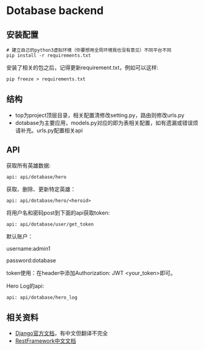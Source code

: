 # Dotabase backend

## 安装配置
```
# 建立自己的python3虚拟环境（你要想用全局环境我也没有意见）不同平台不同
pip install -r requirements.txt
```
安装了相关的包之后，记得更新requirement.txt，例如可以这样:
```
pip freeze > requirements.txt
```

## 结构
* top为project顶层目录，相关配置清修改setting.py，路由则修改urls.py
* dotabase为主要应用，models.py对应的即为表相关配置，如有遗漏或错误烦请补充。urls.py配置相关api

## API
获取所有英雄数据:
```
api: api/dotabase/hero
```
获取、删除、更新特定英雄：
```
api: api/dotabase/hero/<heroid>
```
将用户名和密码post到下面的api获取token:
```
api: api/dotabase/user/get_token
```
默认账户：

username:admin1

password:dotabase

token使用：在header中添加Authorization: JWT <your_token>即可。

Hero Log的api:
```
api: api/dotabase/hero_log
```

## 相关资料
* [Django官方文档](https://docs.djangoproject.com/en/3.0/)，有中文但翻译不完全
* [RestFramework中文文档](https://q1mi.github.io/Django-REST-framework-documentation/tutorial/1-serialization_zh/)